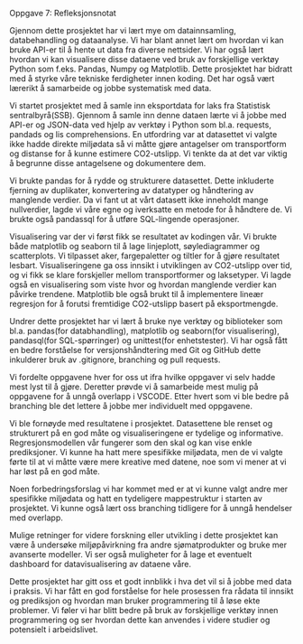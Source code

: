 Oppgave 7: Refleksjonsnotat 

Gjennom dette prosjektet har vi lært mye om datainnsamling, databehandling og dataanalyse. Vi har blant annet lært om hvordan vi kan bruke API-er til å hente ut data fra diverse nettsider. Vi har også lært hvordan vi kan visualisere disse dataene ved bruk av forskjellige verktøy Python som f.eks. Pandas, Numpy og Matplotlib. Dette prosjektet har bidratt med å styrke våre tekniske ferdigheter innen koding. Det har også vært lærerikt å samarbeide og jobbe systematisk med data.  

Vi startet prosjektet med å samle inn eksportdata for laks fra Statistisk sentralbyrå(SSB). Gjennom å samle inn denne dataen lærte vi å jobbe med API-er og JSON-data ved hjelp av verktøy i Python som bl.a. requests, pandads og lis comprehensions. En utfordring var at datasettet vi valgte ikke hadde direkte miljødata så vi måtte gjøre antagelser om transportform og distanse for å kunne estimere CO2-utslipp. Vi tenkte da at det var viktig å begrunne disse antagelsene og dokumentere dem. 

Vi brukte pandas for å rydde og strukturere datasettet. Dette inkluderte fjerning av duplikater, konvertering av datatyper og håndtering av manglende verdier. Da vi fant ut at vårt datasett ikke inneholdt mange nullverdier, lagde vi våre egne og iverksatte en metode for å håndtere de. Vi brukte også pandassql for å utføre SQL-lingende operasjoner. 

Visualisering var der vi først fikk se resultatet av kodingen vår. Vi brukte både matplotlib og seaborn til å lage linjeplott, søylediagrammer og scatterplots. Vi tilpasset aker, fargepaletter og tiltler for å gjøre resultatet lesbart. Visualiseringene ga oss innsikt i utviklingen av CO2-utslipp over tid, og vi fikk se klare forskjeller mellom transportformer og laksetyper. Vi lagde også en visualisering som viste hvor og hvordan manglende verdier kan påvirke trendene. Matplotlib ble også brukt til å implementere lineær regresjon for å forutsi fremtidige CO2-utslipp basert på eksportmengde. 

Undrer dette prosjektet har vi lært å bruke nye verktøy og biblioteker som bl.a. pandas(for databhandling), matplotlib og seaborn(for visualisering), pandasql(for SQL-spørringer) og unittest(for enhetstester). Vi har også fått en bedre forståelse for versjonshåndtering med Git og GitHub dette inkulderer bruk av .gitignore, branching og pull requests. 

Vi fordelte oppgavene hver for oss ut ifra hvilke oppgaver vi selv hadde mest lyst til å gjøre. Deretter prøvde vi å samarbeide mest mulig på oppgavene for å unngå overlapp i VSCODE. Etter hvert som vi ble bedre på branching ble det lettere å jobbe mer individuelt med oppgavene.  

Vi ble fornøyde med resultatene i prosjektet. Datasettene ble renset og strukturert på en god måte og visualiseringene er tydelige og informative. Regresjonsmodellen vår fungerer som den skal og kan vise enkle prediksjoner. Vi kunne ha hatt mere spesifikke miljødata, men de vi valgte førte til at vi måtte være mere kreative med datene, noe som vi mener at vi har løst på en god måte.  

Noen forbedringsforslag vi har kommet med er at vi kunne valgt andre mer spesifikke miljødata og hatt en tydeligere mappestruktur i starten av prosjektet. Vi kunne også lært oss branching tidligere for å unngå hendelser med overlapp. 

Mulige retninger for videre forskning eller utvikling i dette prosjektet kan være å undersøke miljøpåvirkning fra andre sjømatprodukter og bruke mer avanserte modeller. Vi ser også muligheter for å lage et eventuelt dashboard for datavisualisering av dataene våre.  

Dette prosjektet har gitt oss et godt innblikk i hva det vil si å jobbe med data i praksis. Vi har fått en god forståelse for hele prosessen fra rådata til innsikt og prediksjon og hvordan man bruker programmering til å løse ekte problemer. Vi føler vi har blitt bedre på bruk av forskjellige verktøy innen programmering og ser hvordan dette kan anvendes i videre studier og potensielt i arbeidslivet. 